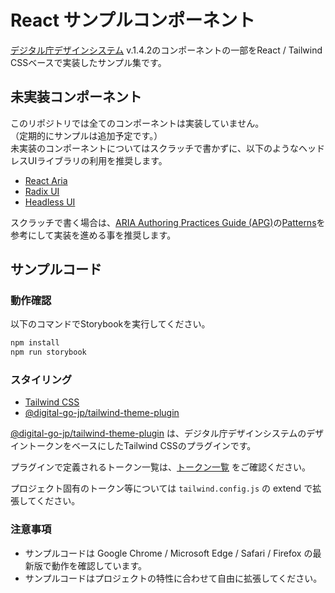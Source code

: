 # React サンプルコンポーネント

[デジタル庁デザインシステム](https://design.digital.go.jp/) v.1.4.2のコンポーネントの一部をReact / Tailwind CSSベースで実装したサンプル集です。

## 未実装コンポーネント

このリポジトリでは全てのコンポーネントは実装していません。  
（定期的にサンプルは追加予定です。）  
未実装のコンポーネントについてはスクラッチで書かずに、以下のようなヘッドレスUIライブラリの利用を推奨します。

- [React Aria](https://react-spectrum.adobe.com/react-aria/index.html)
- [Radix UI](https://www.radix-ui.com/)
- [Headless UI](https://headlessui.com/)

スクラッチで書く場合は、[ARIA Authoring Practices Guide (APG)](https://www.w3.org/WAI/ARIA/apg/)の[Patterns](https://www.w3.org/WAI/ARIA/apg/patterns/)を参考にして実装を進める事を推奨します。

## サンプルコード

### 動作確認

以下のコマンドでStorybookを実行してください。

```sh
npm install
npm run storybook
```

### スタイリング

- [Tailwind CSS](https://www.npmjs.com/package/tailwindcss)
- [@digital-go-jp/tailwind-theme-plugin](https://www.npmjs.com/package/@digital-go-jp/tailwind-theme-plugin)

[@digital-go-jp/tailwind-theme-plugin](https://www.npmjs.com/package/@digital-go-jp/tailwind-theme-plugin) は、デジタル庁デザインシステムのデザイントークンをベースにしたTailwind CSSのプラグインです。

プラグインで定義されるトークン一覧は、[トークン一覧](https://github.com/digital-go-jp/design-system-example-components/tree/1.4.2/src/tokens) をご確認ください。

プロジェクト固有のトークン等については `tailwind.config.js` の extend で拡張してください。

### 注意事項

- サンプルコードは Google Chrome / Microsoft Edge / Safari / Firefox の最新版で動作を確認しています。
- サンプルコードはプロジェクトの特性に合わせて自由に拡張してください。
